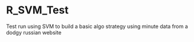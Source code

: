 # R_SVM_Test
Test run using SVM to build a basic algo strategy using minute data from a dodgy russian website
